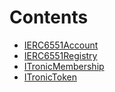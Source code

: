 

# Contents
- [IERC6551Account](IERC6551Account.sol/interface.IERC6551Account.md)
- [IERC6551Registry](IERC6551Registry.sol/interface.IERC6551Registry.md)
- [ITronicMembership](ITronicMembership.sol/interface.ITronicMembership.md)
- [ITronicToken](ITronicToken.sol/interface.ITronicToken.md)
